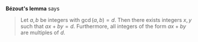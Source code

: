 **Bézout's lemma** says

> Let $a, b$ be integers with $\gcd(a, b) = d$. Then there exists integers $x, y$ such that $ax + by = d$. Furthermore, all integers of the form $ax + by$ are multiples of $d$.